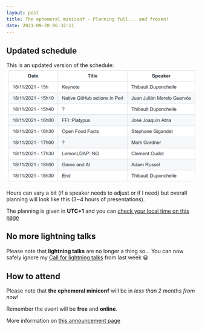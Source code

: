 ```yaml
---
layout: post
title: The ephemeral miniconf - Planning full... and frozen!
date: 2021-09-20 06:32:11
---
```

## Updated schedule
This is an updated version of the schedule:
![The ephemeral miniconf planning](/assets/images/0waoeoxmy7zyfw8oa2dm.png)

Hours can vary a bit (if a speaker needs to adjust or if I need) but overall planning will look like this (3~4 hours of presentations).

The planning is given in **UTC+1** and you can [check your local time on this page](https://everytimezone.com/s/ec3d1b5c) 

## No more lightning talks
Please note that **lightning talks** are no longer a thing so... You can now safely ignore my [Call for lightning talks](https://dev.to/thibaultduponchelle/the-ephemeral-miniconf-call-for-lightning-talks-36h9) from last week :grinning:

## How to attend
Please note that **the ephemeral miniconf** will be in *less than 2 months from now*!

Remember the event will be **free** and **online**.

More information on [this announcement page](https://dev.to/thibaultduponchelle/the-ephemeral-miniconf-292j)

